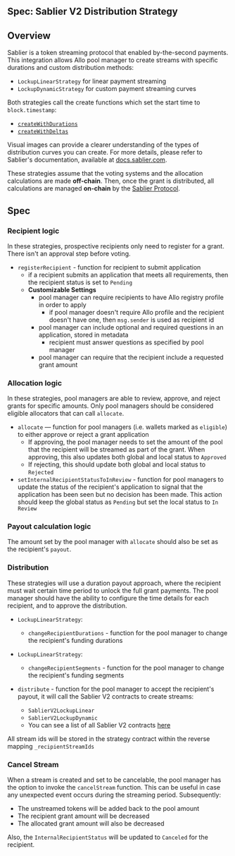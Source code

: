 ## Spec: Sablier V2 Distribution Strategy

## Overview

Sablier is a token streaming protocol that enabled by-the-second payments. This integration allows Allo pool manager to create streams with specific durations and custom distribution methods:

- `LockupLinearStrategy` for linear payment streaming
- `LockupDynamicStrategy` for custom payment streaming curves

Both strategies call the create functions which set the start time to `block.timestamp`:

- [`createWithDurations`](https://docs.sablier.com/contracts/v2/reference/core/contract.SablierV2LockupLinear#createwithdurations)
- [`createWithDeltas`](https://docs.sablier.com/contracts/v2/reference/core/contract.SablierV2LockupDynamic#createwithdeltas)

Visual images can provide a clearer understanding of the types of distribution curves you can create. For more details, please refer to Sablier's documentation, available at [docs.sablier.com](https://docs.sablier.com/apps/features#the-universal-streaming-engine).

These strategies assume that the voting systems and the allocation calculations are made **off-chain**. Then, once the grant is distributed, all calculations are managed **on-chain** by the [Sablier Protocol](https://github.com/sablier-labs/v2-core).

## Spec

### Recipient logic

In these strategies, prospective recipients only need to register for a grant. There isn't an approval step before voting.

- `registerRecipient` - function for recipient to submit application
  - if a recipient submits an application that meets all requirements, then the recipient status is set to `Pending`
  - **Customizable Settings**
    - pool manager can require recipients to have Allo registry profile in order to apply
      - if pool manager doesn't require Allo profile and the recipient doesn't have one, then `msg.sender` is used as recipient id
    - pool manager can include optional and required questions in an application, stored in metadata
      - recipient must answer questions as specified by pool manager
    - pool manager can require that the recipient include a requested grant amount

### Allocation logic

In these strategies, pool managers are able to review, approve, and reject grants for specific amounts. Only pool managers should be considered eligible allocators that can call `allocate`.

- `allocate` — function for pool managers (i.e. wallets marked as `eligible`) to either approve or reject a grant application
  - If approving, the pool manager needs to set the amount of the pool that the recipient will be streamed as part of the grant. When approving, this also updates both global and local status to `Approved`
  - If rejecting, this should update both global and local status to `Rejected`
- `setInternalRecipientStatusToInReview` - function for pool managers to update the status of the recipient's application to signal that the application has been seen but no decision has been made. This action should keep the global status as `Pending` but set the local status to `In Review`

### Payout calculation logic

The amount set by the pool manager with `allocate` should also be set as the recipient's `payout`.

### Distribution

These strategies will use a duration payout approach, where the recipient must wait certain time period to unlock the full grant payments. The pool manager should have the ability to configure the time details for each recipient, and to approve the distribution.

- `LockupLinearStrategy`:
  - `changeRecipientDurations` - function for the pool manager to change the recipient's funding durations
- `LockupLinearStrategy`:

  - `changeRecipientSegments` - function for the pool manager to change the recipient's funding segments

- `distribute` - function for the pool manager to accept the recipient's payout, it will call the Sablier V2 contracts to create streams:
  - `SablierV2LockupLinear`
  - `SablierV2LockupDynamic`
  - You can see a list of all Sablier V2 contracts [here](https://docs.sablier.com/contracts/v2/deployments)

All stream ids will be stored in the strategy contract within the reverse mapping `_recipientStreamIds`

### Cancel Stream

When a stream is created and set to be cancelable, the pool manager has the option to invoke the `cancelStream` function. This can be useful in case any unexpected event occurs during the streaming period. Subsequently:

- The unstreamed tokens will be added back to the pool amount
- The recipient grant amount will be decreased
- The allocated grant amount will also be decreased

Also, the `InternalRecipientStatus` will be updated to `Canceled` for the recipient.
